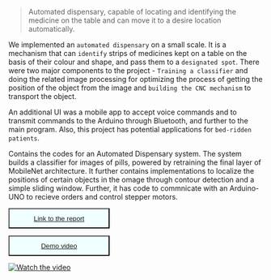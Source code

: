 <blockquote><p>Automated dispensary, capable of locating and identifying the medicine on the table and can move it to a desire location automatically.</p></blockquote>



We implemented an `automated dispensary` on a small scale. It is a mechanism that can `identify` strips of medicines kept on a table on the basis of their colour and shape, and pass them to a `designated spot`. There were two major components to the project - `Training a classifier` and doing the related image processing for optimizing the process of getting the position of the object from the image and `building the CNC mechanism` to transport the object.


An additional UI was a mobile app to accept voice commands and to transmit commands to the Arduino through Bluetooth, and further to the main program. Also, this project has potential applications for `bed-ridden patients`.

Contains the codes for an Automated Dispensary system.
The system builds a classifier for images of pills, powered by retraining the final layer of MobileNet architecture.
It further contains implementations to localize the positions of certain objects in the omage through contour detection and a simple sliding window.
Further, it has code to commnicate with an Arduino-UNO to recieve orders and control stepper motors.


<button style="background-color:azure;color:white;width:200px;
height:40px;">[Link to the report](https://github.com/Dipeshtamboli/Autonated-Dispensary/blob/master/report/automated_dispensary_report.pdf)</button> 

<button style="background-color:azure;color:white;width:200px;
height:40px;">[Demo video](https://youtu.be/ZnAt6lENtlY)</button>

<!-- /home/dipesh/Automated--Dispensary/report/automated_dispensary_report.pdf -->

[![Watch the video](https://dipeshtamboli.github.io/images/itsp/vid_thumb.png)](https://youtu.be/ZnAt6lENtlY)


<!-- <iframe width="560" height="315" src="https://www.youtube.com/embed/ZnAt6lENtlY" frameborder="0" allow="accelerometer; autoplay; encrypted-media; gyroscope; picture-in-picture" allowfullscreen></iframe> -->

<!-- ![](https://github.com/Dipeshtamboli/Autonated-Dispensary/blob/master/report/itsp_demo_video.mp4)

<video width="320" height="240" controls>
  <source src="https://github.com/Dipeshtamboli/Autonated-Dispensary/blob/master/report/itsp_demo_video.mp4" type="video/mp4">
</video>


<figure class="video_container">
  <video controls="true" width="888" height="500" allowfullscreen="true" poster="https://dipeshtamboli.github.io/images/itsp/vid_thumb.png">
    <source src="https://dipeshtamboli.github.io/videos/itsp/itsp_demo_video.mp4" type="video/mp4">
    <source src="https://dipeshtamboli.github.io/videos/itsp/itsp_demo_video.ogg" type="video/ogg">
    <source src="https://dipeshtamboli.github.io/videos/itsp/itsp_demo_video.webm" type="video/webm">
  </video>
</figure> -->